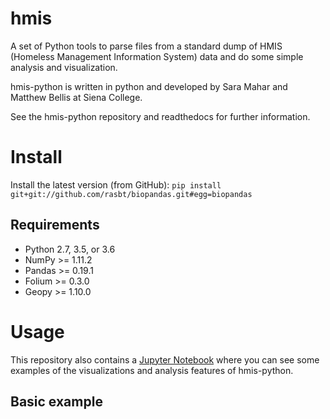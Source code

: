 # hmis
A set of Python tools to parse files from a standard dump of HMIS (Homeless Management Information System) data and do some simple analysis and visualization.


hmis-python is written in python and developed by Sara Mahar and Matthew Bellis at Siena College. 

See the hmis-python repository and readthedocs for further information.



# Install

Install the latest version (from GitHub): `pip install git+git://github.com/rasbt/biopandas.git#egg=biopandas`



## Requirements 

* Python 2.7, 3.5, or 3.6
* NumPy >= 1.11.2
* Pandas >= 0.19.1
* Folium >= 0.3.0
* Geopy >= 1.10.0


# Usage

This repository also contains a [Jupyter Notebook](https://jupyter.readthedocs.io/en/latest/index.html) where you can see some examples of the visualizations and analysis features of hmis-python.

## Basic example 